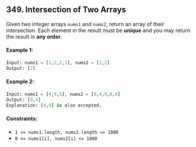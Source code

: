 ## 349. Intersection of Two Arrays

Given two integer arrays `nums1` and `nums2`, return an array of their intersection. Each element in the result must be **unique** and you may return the result in **any order**.

#### Example 1:
```py
Input: nums1 = [1,2,2,1], nums2 = [2,2]
Output: [2]
```

#### Example 2:
```py
Input: nums1 = [4,9,5], nums2 = [9,4,9,8,4]
Output: [9,4]
Explanation: [4,9] is also accepted.
```

#### Constraints:
- `1 <= nums1.length, nums2.length <= 1000`
- `0 <= nums1[i], nums2[i] <= 1000`